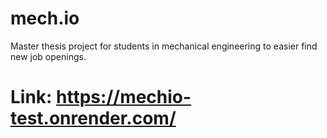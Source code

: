 # mech.io

Master thesis project for students in mechanical engineering to easier find new job openings.

# Link: https://mechio-test.onrender.com/
